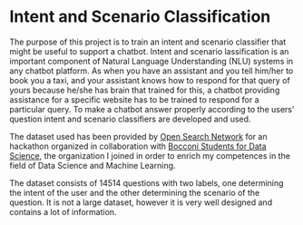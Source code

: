 # Intent and Scenario Classification

The purpose of this project is to train an intent and scenario classifier that might be useful to support a chatbot. Intent and scenario lassification is an important component of Natural Language Understanding (NLU) systems in any chatbot platform.
As when you have an assistant and you tell him/her to book you a taxi, and your assistant knows how to respond for that query of yours because he/she has brain that trained for this, a chatbot providing assistance for a specific website has to be trained to respond for a particular query. To make a chatbot answer properly according to the users' question intent and scenario classifiers are developed and used.

The dataset used has been provided by [Open Search Network](https://www.opensearchnetwork.com) for an hackathon organized in collaboration with [Bocconi Students for Data Science](https://it.linkedin.com/company/bocconi-students-for-data-science), the organization I joined in order to enrich my competences in the field of Data Science and Machine Learning.

The dataset consists of 14514 questions with two labels, one determining the intent of the user and the other determining the scenario of the question. It is not a large dataset, however it is very well designed and contains a lot of information.
